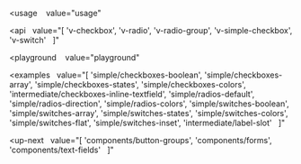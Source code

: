 <usage
   value="usage"
></usage>

<api
  value="[
  'v-checkbox',
  'v-radio',
  'v-radio-group',
  'v-simple-checkbox',
  'v-switch'
  ]"
></api>

<playground
   value="playground"
></playground>

<examples
  value="[
  'simple/checkboxes-boolean',
  'simple/checkboxes-array',
  'simple/checkboxes-states',
  'simple/checkboxes-colors',
  'intermediate/checkboxes-inline-textfield',
  'simple/radios-default',
  'simple/radios-direction',
  'simple/radios-colors',
  'simple/switches-boolean',
  'simple/switches-array',
  'simple/switches-states',
  'simple/switches-colors',
  'simple/switches-flat',
  'simple/switches-inset',
  'intermediate/label-slot'
  ]"
></examples>

<up-next
  value="[
  'components/button-groups',
  'components/forms',
  'components/text-fields'
  ]"
></up-next>